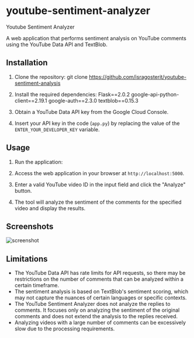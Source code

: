 # youtube-sentiment-analyzer
Youtube Sentiment Analyzer

A web application that performs sentiment analysis on YouTube comments using the YouTube Data API and TextBlob.

## Installation
1. Clone the repository:
git clone https://github.com/isragosterit/youtube-sentiment-analysis

2. Install the required dependencies:
Flask==2.0.2
google-api-python-client==2.19.1
google-auth==2.3.0
textblob==0.15.3

3. Obtain a YouTube Data API key from the Google Cloud Console.

4. Insert your API key in the code (`app.py`) by replacing the value of the `ENTER_YOUR_DEVELOPER_KEY` variable.

## Usage
1. Run the application:

2. Access the web application in your browser at `http://localhost:5000`.

3. Enter a valid YouTube video ID in the input field and click the "Analyze" button.

4. The tool will analyze the sentiment of the comments for the specified video and display the results.

## Screenshots

![screenshot](https://github.com/isragosterit/youtube-sentiment-analysis/assets/82115269/56a0a3d8-5a74-4a21-ba7f-a56e6753d4cd)

## Limitations
- The YouTube Data API has rate limits for API requests, so there may be restrictions on the number of comments that can be analyzed within a certain timeframe.
- The sentiment analysis is based on TextBlob's sentiment scoring, which may not capture the nuances of certain languages or specific contexts.
- The YouTube Sentiment Analyzer does not analyze the replies to comments. It focuses only on analyzing the sentiment of the original comments and does not extend the analysis to the replies received.
- Analyzing videos with a large number of comments can be excessively slow due to the processing requirements.
